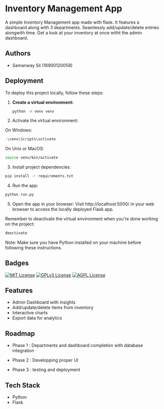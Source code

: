 
# Inventory Management App

A simple Inventory Management app made with flask. It features a dashboard along with 3 departments. Seamlessly add/update/delete entries alongwith time. Get a look at your inventory at once witht the admin dashboard.




## Authors

- Samanway Sil    (16900120058)


## Deployment


To deploy this project locally, follow these steps:

1. **Create a virtual environment:**
   ```bash
   python -m venv venv

2. Activate the virtual environment:

On Windows:
```bash
.\venv\Scripts\activate
```
On Unix or MacOS:
```bash
source venv/bin/activate
```
3. Install project dependencies:

```bash
pip install -r requirements.txt
```

4. Run the app:

```bash
python run.py
```

5. Open the app in your browser:
Visit http://localhost:5000/ in your web browser to access the locally deployed Flask app.

Remember to deactivate the virtual environment when you're done working on the project:

```bash
deactivate
```
Note: Make sure you have Python installed on your machine before following these instructions.




## Badges

[![MIT License](https://img.shields.io/badge/License-MIT-green.svg)](https://choosealicense.com/licenses/mit/)
[![GPLv3 License](https://img.shields.io/badge/License-GPL%20v3-yellow.svg)](https://opensource.org/licenses/)
[![AGPL License](https://img.shields.io/badge/license-AGPL-blue.svg)](http://www.gnu.org/licenses/agpl-3.0)


## Features

- Admin Dashboard with insights
- Add/update/delete items from inventory
- Interactive charts
- Export data for analytics


## Roadmap

- Phase 1 : Departments and dashboard completion with database integration

- Phase 2 : Developping proper UI

- Phase 3 : testing and deployment


## Tech Stack

- Python
- Flask

